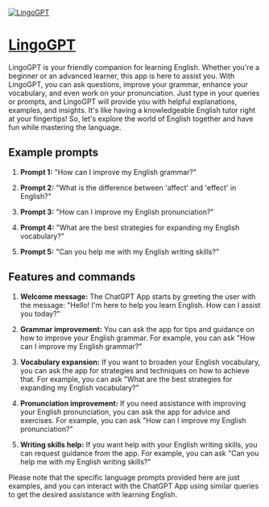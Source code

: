 [![LingoGPT](https://files.oaiusercontent.com/file-8IDwa2QcagN9x2ZmcO2OACQo?se=2123-10-18T19%3A57%3A24Z&sp=r&sv=2021-08-06&sr=b&rscc=max-age%3D31536000%2C%20immutable&rscd=attachment%3B%20filename%3D1734ca32-8eef-45a5-9939-45ce142bcc8a.png&sig=xEuFEAWOi75%2BIC%2BW62LV8Ioc00W%2BrqjdIxyzO6NxJNo%3D)](https://chat.openai.com/g/g-uSgxqm7pB-lingogpt)

# [LingoGPT](https://chat.openai.com/g/g-uSgxqm7pB-lingogpt)

LingoGPT is your friendly companion for learning English. Whether you're a beginner or an advanced learner, this app is here to assist you. With LingoGPT, you can ask questions, improve your grammar, enhance your vocabulary, and even work on your pronunciation. Just type in your queries or prompts, and LingoGPT will provide you with helpful explanations, examples, and insights. It's like having a knowledgeable English tutor right at your fingertips! So, let's explore the world of English together and have fun while mastering the language.

## Example prompts

1. **Prompt 1:** "How can I improve my English grammar?"

2. **Prompt 2:** "What is the difference between 'affect' and 'effect' in English?"

3. **Prompt 3:** "How can I improve my English pronunciation?"

4. **Prompt 4:** "What are the best strategies for expanding my English vocabulary?"

5. **Prompt 5:** "Can you help me with my English writing skills?"


## Features and commands

1. **Welcome message:** The ChatGPT App starts by greeting the user with the message: "Hello! I'm here to help you learn English. How can I assist you today?"

2. **Grammar improvement:** You can ask the app for tips and guidance on how to improve your English grammar. For example, you can ask "How can I improve my English grammar?"

3. **Vocabulary expansion:** If you want to broaden your English vocabulary, you can ask the app for strategies and techniques on how to achieve that. For example, you can ask "What are the best strategies for expanding my English vocabulary?"

4. **Pronunciation improvement:** If you need assistance with improving your English pronunciation, you can ask the app for advice and exercises. For example, you can ask "How can I improve my English pronunciation?"

5. **Writing skills help:** If you want help with your English writing skills, you can request guidance from the app. For example, you can ask "Can you help me with my English writing skills?"

Please note that the specific language prompts provided here are just examples, and you can interact with the ChatGPT App using similar queries to get the desired assistance with learning English.